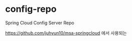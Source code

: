 # config-repo
Spring Cloud Config Server Repo

https://github.com/juhyun10/msa-springcloud 에서 사용되는 
